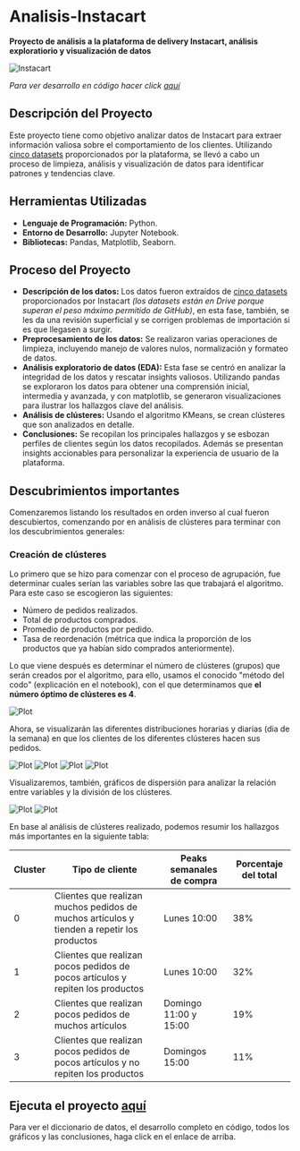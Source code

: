 # Analisis-Instacart
__Proyecto de análisis a la plataforma de delivery Instacart, análisis exploratiorio y visualización de datos__

<image src="https://github.com/BastianLQ/Analisis-Instacart/blob/main/Images/instacart.png" alt="Instacart">

_Para ver desarrollo en código hacer click [aquí](https://portfoliodabastianlopez.on.drv.tw/Portafolio/P3.html)_

## Descripción del Proyecto
Este proyecto tiene como objetivo analizar datos de Instacart para extraer información valiosa sobre el comportamiento de los clientes. Utilizando [cinco datasets](https://drive.google.com/drive/folders/11ludpzThvf-xB6LfZW_xzCBK1Z91M_KA?usp=sharing) proporcionados por la plataforma, se llevó a cabo un proceso de limpieza, análisis y visualización de datos para identificar patrones y tendencias clave.
  
## Herramientas Utilizadas
- __Lenguaje de Programación:__ Python.
- __Entorno de Desarrollo:__ Jupyter Notebook.
- __Bibliotecas:__ Pandas, Matplotlib, Seaborn.

## Proceso del Proyecto
- __Descripción de los datos:__ Los datos fueron extraídos de [cinco datasets](https://drive.google.com/drive/folders/11ludpzThvf-xB6LfZW_xzCBK1Z91M_KA?usp=sharing) proporcionados por Instacart _(los datasets están en Drive porque superan el peso máximo permitido de GitHub)_, en esta fase, también, se les da una revisión superficial y se corrigen problemas de importación si es que llegasen a surgir.
- __Preprocesamiento de los datos:__ Se realizaron varias operaciones de limpieza, incluyendo manejo de valores nulos, normalización y formateo de datos.
- __Análisis exploratorio de datos (EDA):__ Esta fase se centró en analizar la integridad de los datos y rescatar insights valiosos. Utilizando pandas se exploraron los datos para obtener una comprensión inicial, intermedia y avanzada, y con matplotlib, se generaron visualizaciones para ilustrar los hallazgos clave del análisis.
- __Análisis de clústeres:__ Usando el algoritmo KMeans, se crean clústeres que son analizados en detalle.
- __Conclusiones:__ Se recopilan los principales hallazgos y se esbozan perfiles de clientes según los datos recopilados. Además se presentan insights accionables para personalizar la experiencia de usuario de la plataforma.

## Descubrimientos importantes
Comenzaremos listando los resultados en orden inverso al cual fueron descubiertos, comenzando por en análisis de clústeres para terminar con los descubrimientos generales:

### Creación de clústeres
Lo primero que se hizo para comenzar con el proceso de agrupación, fue determinar cuales serían las variables sobre las que trabajará el algoritmo. Para este caso se escogieron las siguientes:
- Número de pedidos realizados.
- Total de productos comprados.
- Promedio de productos por pedido.
- Tasa de reordenación (métrica que indica la proporción de los productos que ya habían sido comprados anteriormente).

Lo que viene después es determinar el número de clústeres (grupos) que serán creados por el algoritmo, para ello, usamos el conocido "método del codo" (explicación en el notebook), con el que determinamos que __el número óptimo de clústeres es 4__.

<image src="https://github.com/BastianLQ/Analisis-Instacart/blob/main/Images/output_165_0.png" alt="Plot">

Ahora, se visualizarán las diferentes distribuciones horarias y diarias (dia de la semana) en que los clientes de los diferentes clústeres hacen sus pedidos.

<image src="https://github.com/BastianLQ/Analisis-Instacart/blob/main/Images/output_177_0.png" alt="Plot">
<image src="https://github.com/BastianLQ/Analisis-Instacart/blob/main/Images/output_178_0.png" alt="Plot">
<image src="https://github.com/BastianLQ/Analisis-Instacart/blob/main/Images/output_179_0.png" alt="Plot">
<image src="https://github.com/BastianLQ/Analisis-Instacart/blob/main/Images/output_180_0.png" alt="Plot">

Visualizaremos, también, gráficos de dispersión para analizar la relación entre variables y la división de los clústeres.

<image src="https://github.com/BastianLQ/Analisis-Instacart/blob/main/Images/output_169_0.png" alt="Plot">
<image src="https://github.com/BastianLQ/Analisis-Instacart/blob/main/Images/output_171_0.png" alt="Plot">

En base al análisis de clústeres realizado, podemos resumir los hallazgos más importantes en la siguiente tabla:
  
| Cluster | Tipo de cliente | Peaks semanales de compra | Porcentaje del total |
|---------|-----------------|---------------------------|----------------------|
| 0 | Clientes que realizan muchos pedidos de muchos artículos y tienden a repetir los productos | Lunes 10:00 | 38% |
| 1 | Clientes que realizan pocos pedidos de pocos artículos y repiten los productos | Lunes 10:00 | 32% |
| 2 | Clientes que realizan pocos pedidos de muchos artículos | Domingo 11:00 y 15:00 | 19% |
| 3 | Clientes que realizan pocos pedidos de pocos artículos y no repiten los productos | Domingos 15:00 | 11% |

## Ejecuta el proyecto [aquí](https://portfoliodabastianlopez.on.drv.tw/Portafolio/P3.html)
Para ver el diccionario de datos, el desarrollo completo en código, todos los gráficos y las conclusiones, haga click en el enlace de arriba.

